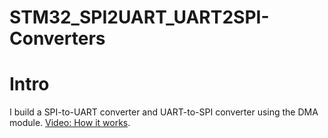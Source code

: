 # STM32_SPI2UART_UART2SPI-Converters

# Intro
I build a SPI-to-UART converter and UART-to-SPI converter using the DMA module. [Video: How it works](https://github.com/AhmedKhalilAlsayed/STM32_SPI2UART_UART2SPI-Converters/blob/main/SPI2UART_UART2SPI.mp4).


